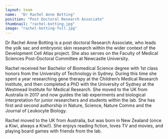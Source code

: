```yaml
---
layout: team
name:  "Dr Rachel Anne Botting"
position: "Post Doctoral Research Associate"
thumbnail: "rachel-botting.jpg"
image: "rachel-botting-full.jpg"
---
```

Dr Rachel Anne Botting is a post doctoral Research Associate, who leads the yolk sac and embryonic skin research within the wider context of the Development Cell Atlas project. She also serves on the Faculty of Medical Sciences Post-Doctoral Committee at Newcastle University. 

Rachel received her Bachelor of Biomedical Science degree with 1st class honors from the University of Technology in Sydney. During this time she spent a year researching gene therapy at the Children’s Medical Research Institute, and then completed a PhD with the University of Sydney at the Westmead Institute for Medical Research. She moved to the UK from Australia in 2017 and now guides the lab experiments and biological interpretation for junior researchers and students within the lab. She has first and second authorship in Nature, Science, Nature Comms and the Journal of Leukocyte Biology.

Rachel moved to the UK from Australia, but was born in New Zealand (once a Kiwi, always a Kiwi!). She enjoys reading fiction, loves TV and movies, and playing board games with friends from the lab.
